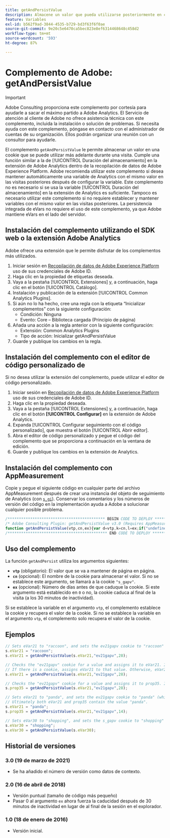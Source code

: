 ```yaml
---
title: getAndPersistValue
description: Almacene un valor que pueda utilizarse posteriormente en cualquier momento.
feature: Variables
exl-id: b562f9ad-3844-4535-b729-bd3f63f6f0ae
source-git-commit: 9e20c5e6470ca5bec823e8ef6314468648c458d2
workflow-type: tm+mt
source-wordcount: '593'
ht-degree: 87%

---
```


# Complemento de Adobe: getAndPersistValue

>[!IMPORTANT]
>
>Adobe Consulting proporciona este complemento por cortesía para ayudarle a sacar el máximo partido a Adobe Analytics. El Servicio de atención al cliente de Adobe no ofrece asistencia técnica con este complemento, incluida la instalación o solución de problemas. Si necesita ayuda con este complemento, póngase en contacto con el administrador de cuentas de su organización. Ellos podrán organizar una reunión con un consultor para ayudarle.

El complemento `getAndPersistValue` le permite almacenar un valor en una cookie que se puede utilizar más adelante durante una visita. Cumple una función similar a la de [!UICONTROL Duración del almacenamiento] en la extensión de Adobe Analytics dentro de la recopilación de datos de Adobe Experience Platform. Adobe recomienda utilizar este complemento si desea mantener automáticamente una variable de Analytics con el mismo valor en las visitas posteriores después de configurar la variable. Este complemento no es necesario si se usa la variable [!UICONTROL Duración del almacenamiento] en la extensión de Analytics es suficiente. Tampoco es necesario utilizar este complemento si no requiere establecer y mantener variables con el mismo valor en las visitas posteriores. La persistencia integrada de eVars no requiere el uso de este complemento, ya que Adobe mantiene eVars en el lado del servidor.

## Instalación del complemento utilizando el SDK web o la extensión Adobe Analytics

Adobe ofrece una extensión que le permite disfrutar de los complementos más utilizados.

1. Iniciar sesión en [Recopilación de datos de Adobe Experience Platform](https://experience.adobe.com/data-collection) uso de sus credenciales de Adobe ID.
1. Haga clic en la propiedad de etiquetas deseada.
1. Vaya a la pestaña [!UICONTROL Extensiones] y, a continuación, haga clic en el botón [!UICONTROL Catálogo].
1. Instalación y publicación de la extensión [!UICONTROL Common Analytics Plugins].
1. Si aún no lo ha hecho, cree una regla con la etiqueta “Inicializar complementos” con la siguiente configuración:
   * Condición: Ninguna
   * Evento: Core – Biblioteca cargada (Principio de página)
1. Añada una acción a la regla anterior con la siguiente configuración:
   * Extensión: Common Analytics Plugins
   * Tipo de acción: Inicializar getAndPersistValue
1. Guarde y publique los cambios en la regla.

## Instalación del complemento con el editor de código personalizado de 

Si no desea utilizar la extensión del complemento, puede utilizar el editor de código personalizado.

1. Iniciar sesión en [Recopilación de datos de Adobe Experience Platform](https://experience.adobe.com/data-collection) uso de sus credenciales de Adobe ID.
1. Haga clic en la propiedad deseada.
1. Vaya a la pestaña [!UICONTROL Extensiones] y, a continuación, haga clic en el botón **[!UICONTROL Configurar]** en la extensión de Adobe Analytics.
1. Expanda [!UICONTROL Configurar seguimiento con el código personalizado], que muestra el botón [!UICONTROL Abrir editor].
1. Abra el editor de código personalizado y pegue el código del complemento que se proporciona a continuación en la ventana de edición.
1. Guarde y publique los cambios en la extensión de Analytics.

## Instalación del complemento con AppMeasurement

Copie y pegue el siguiente código en cualquier parte del archivo AppMeasurement después de crear una instancia del objeto de seguimiento de Analytics (con [`s_gi`](../functions/s-gi.md)). Conservar los comentarios y los números de versión del código en la implementación ayuda a Adobe a solucionar cualquier posible problema.

```js
/******************************************* BEGIN CODE TO DEPLOY *******************************************/
/* Adobe Consulting Plugin: getAndPersistValue v3.0 (Requires AppMeasurement) */
function getAndPersistValue(vtp,cn,ex){var d=vtp,k=cn,l=ex;if("undefined"!==typeof d&&"-v"===d)return{plugin:"getAndPersistValue",version:"3.0"};var a=function(){if("undefined"!==typeof window.s_c_il)for(var c=0,b;c<window.s_c_il.length;c++)if(b=window.s_c_il[c],b._c&&"s_c"===b._c)return b}();"undefined"!==typeof a&&(a.contextData.getAndPersistValue="3.0");window.cookieWrite=window.cookieWrite||function(c,b,f){if("string"===typeof c){var h=window.location.hostname,a=window.location.hostname.split(".").length-1;if(h&&!/^[0-9.]+$/.test(h)){a=2<a?a:2;var e=h.lastIndexOf(".");if(0<=e){for(;0<=e&&1<a;)e=h.lastIndexOf(".",e-1),a--;e=0<e?h.substring(e):h}}g=e;b="undefined"!==typeof b?""+b:"";if(f||""===b)if(""===b&&(f=-60),"number"===typeof f){var d=new Date;d.setTime(d.getTime()+6E4*f)}else d=f;return c&&(document.cookie=encodeURIComponent(c)+"="+encodeURIComponent(b)+"; path=/;"+(f?" expires="+d.toUTCString()+";":"")+(g?" domain="+g+";":""),"undefined"!==typeof cookieRead)?cookieRead(c)===b:!1}};window.cookieRead=window.cookieRead||function(c){if("string"===typeof c)c=encodeURIComponent(c);else return"";var b=" "+document.cookie,a=b.indexOf(" "+c+"="),d=0>a?a:b.indexOf(";",a);return(c=0>a?"":decodeURIComponent(b.substring(a+2+c.length,0>d?b.length:d)))?c:""};a=new Date;k=k?k:"s_gapv";(l=l?l:0)?a.setTime(a.getTime()+864E5*l):a.setTime(a.getTime()+18E5);"undefined"!==typeof d&&d||(d=cookieRead(k));cookieWrite(k,d,a);return d};
/******************************************** END CODE TO DEPLOY ********************************************/
```

## Uso del complemento

La función `getAndPersist` utiliza los argumentos siguientes:

* **`vtp`** (obligatorio): El valor que se va a mantener de página en página.
* **`cn`** (opcional): El nombre de la cookie para almacenar el valor. Si no se establece este argumento, se llamará a la cookie `"s_gapv"`.
* **`ex`** (opcional): Número de días antes de que caduque la cookie. Si este argumento está establecido en `0` o no, la cookie caduca al final de la visita (a los 30 minutos de inactividad).

Si se establece la variable en el argumento `vtp`, el complemento establece la cookie y recupera el valor de la cookie. Si no se establece la variable en el argumento `vtp`, el complemento solo recupera el valor de la cookie.

## Ejemplos

```js
// Sets eVar21 to "raccoon", and sets the ev21gapv cookie to "raccoon" (which expires in 28 days).
s.eVar21 = "raccoon";
s.eVar21 = getAndPersistValue(s.eVar21,"ev21gapv",28);

// Checks the "ev21gapv" cookie for a value and assigns it to eVar21. It does not set a cookie value or reset an existing cookie's expiration since the value is not set on the page.
// If there is a cookie, assigns eVar21 to that value. Otherwise, eVar21 is blank.
s.eVar21 = getAndPersistValue(s.eVar21,"ev21gapv",28);

// Checks the "ev21gapv" cookie for a value and assigns it to prop35. It does not set a cookie value or reset an existing cookie's expiration since eVar21 is not set on the page.
s.prop35 = getAndPersistValue(s.eVar21,"ev21gapv",28);

// Sets eVar21 to "panda", and sets the ev21gapv cookie to "panda" (which expires in 14 days). It then sets prop35 to the value contained in the ev21gapv cookie.
// Ultimately both eVar21 and prop35 contain the value "panda".
s.eVar21 = "panda";
s.prop35 = getAndPersistValue(s.eVar21,"ev21gapv",14);

// Sets eVar30 to "shopping", and sets the s_gapv cookie to "shopping" (which expires at the end of the browser session).
s.eVar30 = "shopping";
s.eVar30 = getAndPersistValue(s.eVar30);
```

## Historial de versiones

### 3.0 (19 de marzo de 2021)

* Se ha añadido el número de versión como datos de contexto.

### 2.0 (16 de abril de 2018)

* Versión puntual (tamaño de código más pequeño)
* Pasar 0 al argumento `ex` ahora fuerza la caducidad después de 30 minutos de inactividad en lugar de al final de la sesión en el explorador.

### 1.0 (18 de enero de 2016)

* Versión inicial.
